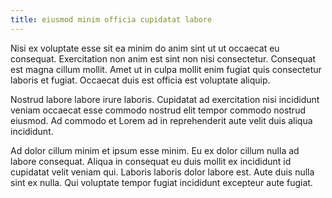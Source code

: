 ```yaml
---
title: eiusmod minim officia cupidatat labore
---
```


Nisi ex voluptate esse sit ea minim do anim sint ut ut occaecat eu consequat. Exercitation non anim est sint non nisi consectetur. Consequat est magna cillum mollit. Amet ut in culpa mollit enim fugiat quis consectetur laboris et fugiat. Occaecat duis est officia est voluptate aliquip.

Nostrud labore labore irure laboris. Cupidatat ad exercitation nisi incididunt veniam occaecat esse commodo nostrud elit tempor commodo nostrud eiusmod. Ad commodo et Lorem ad in reprehenderit aute velit duis aliqua incididunt.

Ad dolor cillum minim et ipsum esse minim. Eu ex dolor cillum nulla ad labore consequat. Aliqua in consequat eu duis mollit ex incididunt id cupidatat velit veniam qui. Laboris laboris dolor labore est. Aute duis nulla sint ex nulla. Qui voluptate tempor fugiat incididunt excepteur aute fugiat.